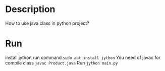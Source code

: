 # Description
How to use java class in python project?
# Run
install jython run command `sudo apt install jython`
You need of javac for compile class `javac Product.java`
Run `jython main.py` 
